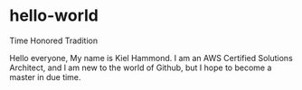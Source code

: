 # hello-world
Time Honored Tradition


Hello everyone, My name is Kiel Hammond. I am an AWS Certified Solutions Architect, and I am new to the world of Github, but I hope to become a master in due time.
